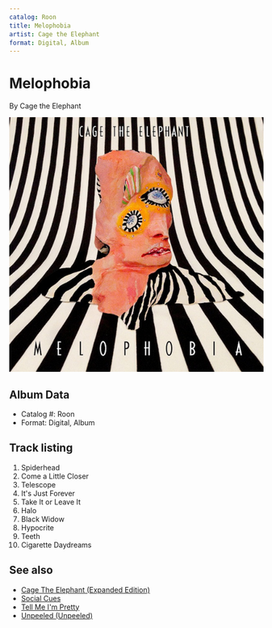 ```yaml
---
catalog: Roon
title: Melophobia
artist: Cage the Elephant
format: Digital, Album
---
```


# Melophobia

By Cage the Elephant

![](../../assets/albumcovers/Cage_the_Elephant-Melophobia.png)

## Album Data

- Catalog #: Roon
- Format: Digital, Album


## Track listing


1. Spiderhead
2. Come a Little Closer
3. Telescope
4. It's Just Forever
5. Take It or Leave It
6. Halo
7. Black Widow
8. Hypocrite
9. Teeth
10. Cigarette Daydreams


## See also

- [Cage The Elephant (Expanded Edition)](Cage_The_Elephant_Expanded_Edition.md)
- [Social Cues](Social_Cues.md)
- [Tell Me I'm Pretty](Tell_Me_Im_Pretty.md)
- [Unpeeled (Unpeeled)](Unpeeled_Unpeeled.md)
